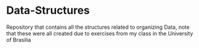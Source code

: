 # Data-Structures
Repository that contains all the structures related to organizing Data, note that these were all created due to exercises from my class in the University of Brasilia 
